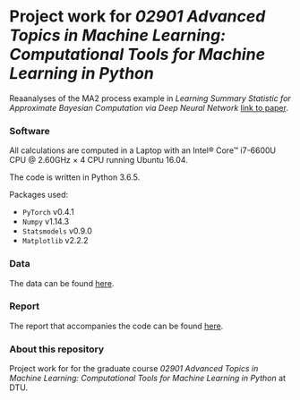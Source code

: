 # Project work for *02901 Advanced Topics in Machine Learning: Computational Tools for Machine Learning in Python*

Reaanalyses of the MA2 process example in *Learning Summary Statistic for Approximate Bayesian Computation via Deep Neural Network* [link to paper](https://www.researchgate.net/publication/282691910_Learning_Summary_Statistic_for_Approximate_Bayesian_Computation_via_Deep_Neural_Network).

### Software

All calculations are computed in a Laptop with an Intel® Core™ i7-6600U CPU @ 2.60GHz × 4 CPU running Ubuntu 16.04.

The code is written in Python 3.6.5.

Packages used:

* `PyTorch` v0.4.1
* `Numpy` v1.14.3
* `Statsmodels` v0.9.0
* `Matplotlib` v2.2.2

### Data

The data can be found [here](https://www.dropbox.com/sh/zfaekmy4257v6af/AACerGW4HcniYoj_SUnvexj6a?dl=0).

### Report

The report that accompanies the code can be found [here](https://v2.overleaf.com/read/tdcqmpmpmrrd).

### About this repository

Project work for for the graduate course *02901 Advanced Topics in Machine Learning: Computational Tools for Machine Learning in Python* at DTU.
